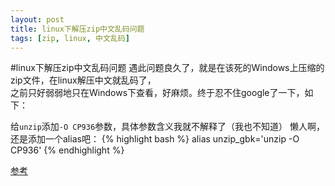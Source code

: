 ```yaml
---
layout: post
title: linux下解压zip中文乱码问题
tags: [zip, linux, 中文乱码]
---
```

#linux下解压zip中文乱码问题
遇此问题良久了，就是在该死的Windows上压缩的zip文件，在linux解压中文就乱码了，  
之前只好弱弱地只在Windows下查看，好麻烦。终于忍不住google了一下，如下：

给`unzip`添加`-O CP936`参数，具体参数含义我就不解释了（我也不知道）
懒人啊，还是添加一个alias吧：
{% highlight bash %}
alias unzip_gbk='unzip -O CP936'
{% endhighlight %}

[参考](http://note.ninehills.info/linux-gbk.html)

